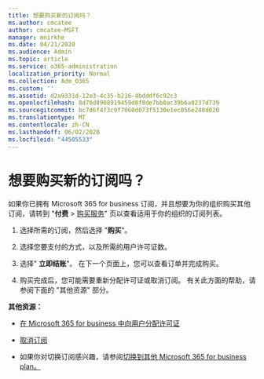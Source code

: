 ```yaml
---
title: 想要购买新的订阅吗？
ms.author: cmcatee
author: cmcatee-MSFT
manager: mnirkhe
ms.date: 04/21/2020
ms.audience: Admin
ms.topic: article
ms.service: o365-administration
localization_priority: Normal
ms.collection: Adm_O365
ms.custom: ''
ms.assetid: d2a9331d-12e3-4c35-b216-4bdddf6c92c3
ms.openlocfilehash: 8d76d8908919459d8f8de7bb0ac39b6a8237d739
ms.sourcegitcommit: bc7d6f4f3c9f7060d073f5130e1ec856e248d020
ms.translationtype: MT
ms.contentlocale: zh-CN
ms.lasthandoff: 06/02/2020
ms.locfileid: "44505533"
---
```

# <a name="looking-to-buy-a-new-subscription"></a>想要购买新的订阅吗？

如果你已拥有 Microsoft 365 for business 订阅，并且想要为你的组织购买其他订阅，请转到 "**付费** \> [购买服务](https://go.microsoft.com/fwlink/p/?linkid=868433)" 页以查看适用于你的组织的订阅列表。
 
1. 选择所需的订阅，然后选择 "**购买**"。

2. 选择您要支付的方式，以及所需的用户许可证数。

3. 选择" **立即结账**"。 在下一个页面上，您可以查看订单并完成购买。

4. 购买完成后，您可能需要重新分配许可证或取消订阅。 有关此方面的帮助，请参阅下面的 "其他资源" 部分。

 **其他资源：**
  
- [在 Microsoft 365 for business 中向用户分配许可证](https://docs.microsoft.com/microsoft-365/admin/add-users/add-users)
    
- [取消订阅](https://docs.microsoft.com/microsoft-365/commerce/subscriptions/cancel-your-subscription)
    
- 如果你对切换订阅感兴趣，请参阅[切换到其他 Microsoft 365 for business plan。](https://docs.microsoft.com/microsoft-365/commerce/subscriptions/switch-to-a-different-plan)